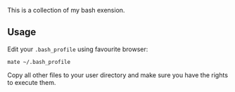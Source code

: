 This is a collection of my bash exension.

## Usage

Edit your `.bash_profile` using favourite browser:

    mate ~/.bash_profile
    
Copy all other files to your user directory and make sure you have the rights to execute them.